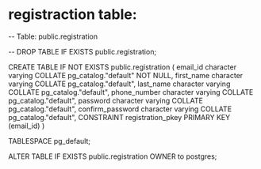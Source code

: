 registraction table:
====================

-- Table: public.registration

-- DROP TABLE IF EXISTS public.registration;

CREATE TABLE IF NOT EXISTS public.registration
(
    email_id character varying COLLATE pg_catalog."default" NOT NULL,
    first_name character varying COLLATE pg_catalog."default",
    last_name character varying COLLATE pg_catalog."default",
    phone_number character varying COLLATE pg_catalog."default",
    password character varying COLLATE pg_catalog."default",
    confirm_password character varying COLLATE pg_catalog."default",
    CONSTRAINT registration_pkey PRIMARY KEY (email_id)
)

TABLESPACE pg_default;

ALTER TABLE IF EXISTS public.registration
    OWNER to postgres;
